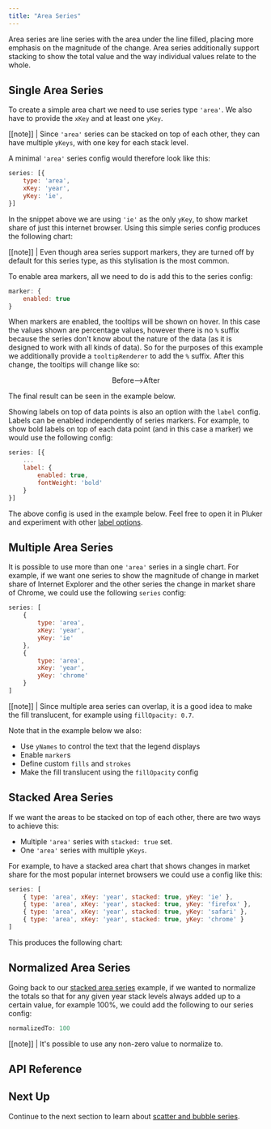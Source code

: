 ```yaml
---
title: "Area Series"
---
```


Area series are line series with the area under the line filled, placing more emphasis on the magnitude of the change. Area series additionally support stacking to show the total value and the way individual values relate to the whole.

## Single Area Series

To create a simple area chart we need to use series type `'area'`. We also have to provide the `xKey` and at least one `yKey`.

[[note]]
| Since `'area'` series can be stacked on top of each other, they can have multiple `yKeys`, with one key for each stack level.

A minimal `'area'` series config would therefore look like this:

```js
series: [{
    type: 'area',
    xKey: 'year',
    yKey: 'ie',
}]
```

In the snippet above we are using `'ie'` as the only `yKey`, to show market share of just this internet browser. Using this simple series config produces the following chart:

<chart-example title='Single Area Series' name='single-area' type='generated'></chart-example>

[[note]]
| Even though area series support markers, they are turned off by default for this series type, as this stylisation is the most common.

To enable area markers, all we need to do is add this to the series config:

```js
marker: {
    enabled: true
}
```

When markers are enabled, the tooltips will be shown on hover. In this case the values shown are percentage values, however there is no `%` suffix because the series don't know about the nature of the data (as it is designed to work with all kinds of data). So for the purposes of this example we additionally provide a `tooltipRenderer` to add the `%` suffix. After this change, the tooltips will change like so:

<div style="display: flex; justify-content: center;">
    <image-caption src="default-area-tooltip.png" alt="Default Area Tooltip" width="200px" constrained="true">Before</image-caption>
    <div style="margin: auto 0;">--></div>
    <image-caption src="custom-area-tooltip.png" alt="Custom Area Tooltip" width="300px" constrained="true">After</image-caption>
</div>

The final result can be seen in the example below.

<chart-example title='Single Area Series with Markers' name='single-area-markers' type='generated'></chart-example>

Showing labels on top of data points is also an option with the `label` config. Labels can be enabled independently of series markers.
For example, to show bold labels on top of each data point (and in this case a marker) we would use the following config:

```js
series: [{
    ...
    label: {
        enabled: true,
        fontWeight: 'bold'
    }
}]
```

The above config is used in the example below. Feel free to open it in Pluker and experiment with other [label options](#reference-area.label).

<chart-example title='Single Area Series with Markers and Labels' name='single-area-markers-labels' type='generated'></chart-example>

## Multiple Area Series

It is possible to use more than one `'area'` series in a single chart. For example, if we want one series to show the magnitude of change in market share of Internet Explorer and the other series the change in market share of Chrome, we could use the following `series` config:

```js
series: [
    {
        type: 'area',
        xKey: 'year',
        yKey: 'ie'
    },
    {
        type: 'area',
        xKey: 'year',
        yKey: 'chrome'
    }
]
```

[[note]]
| Since multiple area series can overlap, it is a good idea to make the fill translucent, for example using `fillOpacity: 0.7`.

Note that in the example below we also:

- Use `yNames` to control the text that the legend displays
- Enable `marker`s
- Define custom `fills` and `strokes`
- Make the fill translucent using the `fillOpacity` config

<chart-example title='Multiple Area Series' name='multi-area' type='generated'></chart-example>

## Stacked Area Series

If we want the areas to be stacked on top of each other, there are two ways to achieve this:
- Multiple `'area'` series with `stacked: true` set.
- One `'area'` series with multiple `yKeys`.

For example, to have a stacked area chart that shows changes in market share for the most popular internet browsers we could use a config like this:

```js
series: [
    { type: 'area', xKey: 'year', stacked: true, yKey: 'ie' },
    { type: 'area', xKey: 'year', stacked: true, yKey: 'firefox' },
    { type: 'area', xKey: 'year', stacked: true, yKey: 'safari' },
    { type: 'area', xKey: 'year', stacked: true, yKey: 'chrome' }
]
```

This produces the following chart:

<chart-example title='Stacked Area Series' name='stacked-area' type='generated'></chart-example>

## Normalized Area Series

Going back to our [stacked area series](#example-stacked-area-series) example, if we wanted to normalize the totals so that for any given year stack levels always added up to a certain value, for example 100%, we could add the following to our series config:

```js
normalizedTo: 100
```

[[note]]
| It's possible to use any non-zero value to normalize to.

<chart-example title='Normalized Stacked Area Series' name='normalized-area' type='generated'></chart-example>

## API Reference

<api-documentation source='charts-api/api.json' section='area' config='{ "showSnippets": true }'></api-documentation>

## Next Up

Continue to the next section to learn about [scatter and bubble series](/charts-scatter-series/).
